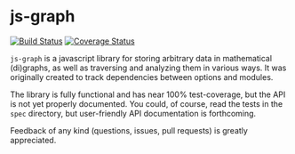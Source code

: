 js-graph
========
[![Build Status](https://travis-ci.org/mhelvens/js-graph.svg?branch=master)](https://travis-ci.org/mhelvens/js-graph)
[![Coverage Status](https://coveralls.io/repos/mhelvens/js-graph/badge.png?branch=master)](https://coveralls.io/r/mhelvens/js-graph?branch=master)

`js-graph` is a javascript library for storing arbitrary data in mathematical (di)graphs,
as well as traversing and analyzing them in various ways. It was originally created to
track dependencies between options and modules.

The library is fully functional and has near 100% test-coverage, but the API is not yet
properly documented. You could, of course, read the tests in the `spec` directory, but
user-friendly API documentation is forthcoming.

Feedback of any kind (questions, issues, pull requests) is greatly appreciated.
